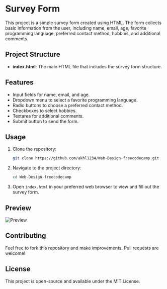# Survey Form

This project is a simple survey form created using HTML. The form collects basic information from the user, including name, email, age, favorite programming language, preferred contact method, hobbies, and additional comments.

## Project Structure

- **index.html**: The main HTML file that includes the survey form structure.

## Features

- Input fields for name, email, and age.
- Dropdown menu to select a favorite programming language.
- Radio buttons to choose a preferred contact method.
- Checkboxes to select hobbies.
- Textarea for additional comments.
- Submit button to send the form.

## Usage

1. Clone the repository:
   ```bash
   git clone https://github.com/akhl1234/Web-Design-freecodecamp.git
   ```
2. Navigate to the project directory:
   ```bash
   cd Web-Design-freecodecamp
   ```
3. Open `index.html` in your preferred web browser to view and fill out the survey form.

## Preview

![Preview](preview.png)

## Contributing

Feel free to fork this repository and make improvements. Pull requests are welcome!

## License

This project is open-source and available under the MIT License.
